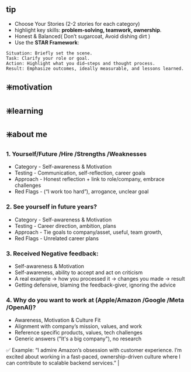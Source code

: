 ## tip
- Choose Your Stories (2-2 stories for each category)
- highlight key skills: **problem‑solving, teamwork, ownership**.
- Honest & Balanced( Don’t sugarcoat, Avoid dishing dirt )
- Use the **STAR Framework**:
```
Situation: Briefly set the scene.
Task: Clarify your role or goal.
Action: Highlight what you did—steps and thought process.
Result: Emphasize outcomes, ideally measurable, and lessons learned.
```
## ❇️motivation

## ❇️learning

## ❇️about me

### 1. Yourself/Future /Hire /Strengths /Weaknesses
- Category	- Self-awareness & Motivation	
- Testing	- Communication, self-reflection, career goals
- Approach	- Honest reflection + link to role/company, embrace challenges
- Red Flags - (“I work too hard”), arrogance, unclear goal

### 2. See yourself in future years?
- Category	- Self-awareness & Motivation
- Testing   - Career direction, ambition, plans	
- Approach  - Tie goals to company/asset, useful, team growth, 	
- Red Flags - Unrelated career plans

### 3. Received Negative feedback:
- Self-awareness & Motivation
- Self-awareness, ability to accept and act on criticism	
- A real example → how you processed it → changes you made → result	
- Getting defensive, blaming the feedback-giver, ignoring the advice

### 4. Why do you want to work at (Apple/Amazon /Google /Meta /OpenAI)? 
- Awareness, Motivation & Culture Fit  
- Alignment with company’s mission, values, and work 
- Reference specific products, values, tech challenges 
- Generic answers ("It's a big company"), no research 

 ✅ Example: “I admire Amazon’s obsession with customer experience. I’m excited about working in a fast-paced,
ownership-driven culture where I can contribute to scalable backend services.” |


